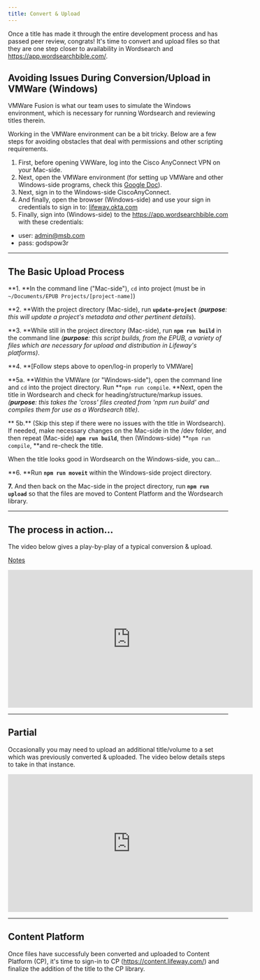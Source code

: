 ```yaml
---
title: Convert & Upload
---
```

Once a title has made it through the entire development process and has passed peer review, congrats! It's time to convert and upload files so that they are one step closer to availability in Wordsearch and <https://app.wordsearchbible.com/>.

## Avoiding Issues During Conversion/Upload in VMWare (Windows)

VMWare Fusion is what our team uses to simulate the Windows environment, which is necessary for running Wordsearch and reviewing titles therein. 

Working in the VMWare environment can be a bit tricky. Below are a few steps for avoiding obstacles that deal with permissions and other scripting requirements.

1. First, before opening VWWare, log into the Cisco AnyConnect VPN on your Mac-side.
2. Next, open the VMWare environment (for setting up VMWare and other Windows-side programs, check this [Google Doc](https://docs.google.com/document/d/1FCB8IKsH9g0CzzPEqyoobgxX2euKk-bVAxDnywGRIuA/edit?usp=sharing)).
3. Next, sign in to the Windows-side CiscoAnyConnect.
4. And finally, open the browser (Windows-side) and use your sign in credentials to sign in to: [lifeway.okta.com](https://lifeway.okta.com/)
5. Finally, sign into (Windows-side) to the <https://app.wordsearchbible.com> with these credentials: 

* user: admin@msb.com
* pass: godspow3r

<hr />

## The Basic Upload Process

**1. **In the command line ("Mac-side"), `cd` into project (must be in `~/Documents/EPUB Projects/[project-name]`)

**2. **With the project directory (Mac-side), run **`update-project`** _(**purpose**: this will update a project's metadata and other pertinent details_).

**3. **While still in the project directory (Mac-side), run **`npm run build`** in the command line _(**purpose**: this script builds, from the EPUB, a variety of files which are necessary for upload and distribution in Lifeway's platforms)_. 

**4. **\[Follow steps above to open/log-in properly to VMWare]

**5a. **Within the VMWare (or "Windows-side"), open the command line and `cd` into the project directory. Run **`npm run compile`. **Next, open the title in Wordsearch and check for heading/structure/markup issues. _(**purpose**: this takes the 'cross' files created from 'npm run build' and compiles them for use as a Wordsearch title)_.

** 5b.** (Skip this step if there were no issues with the title in Wordsearch). If needed, make necessary changes on the Mac-side in the /dev folder, and then repeat (Mac-side) **`npm run build`**, then (Windows-side) **`npm run compile`, **and re-check the title.

When the title looks good in Wordsearch on the Windows-side, you can...

**6. **Run **`npm run moveit`** within the Windows-side project directory.

**7.** And then back on the Mac-side in the project directory, run **`npm run upload`** so that the files are moved to Content Platform and the Wordsearch library.

<hr />

## The process in action...

The video below gives a play-by-play of a typical conversion & upload.

[Notes](https://docs.google.com/document/d/1SKd2fDSqLkvqHil_4lCacR8y5F0ms-JzYy308O7D2sg/edit#heading=h.oe8txcg3fgbe)

<iframe width="560" height="315" src="https://www.youtube.com/embed/DTfFtJwO3FY" frameborder="0" allowfullscreen></iframe>

<hr />

## Partial

Occasionally you may need to upload an additional title/volume to a set which was previously converted & uploaded. The video below details steps to take in that instance.

<iframe width="560" height="315" src="https://www.youtube.com/embed/G3udL6Rrkco" frameborder="0" allowfullscreen></iframe>

<hr />

## Content Platform

Once files have successfuly been converted and uploaded to Content Platform (CP), it's time to sign-in to CP (<https://content.lifeway.com/>)  and finalize the addition of the title to the CP library.

##

